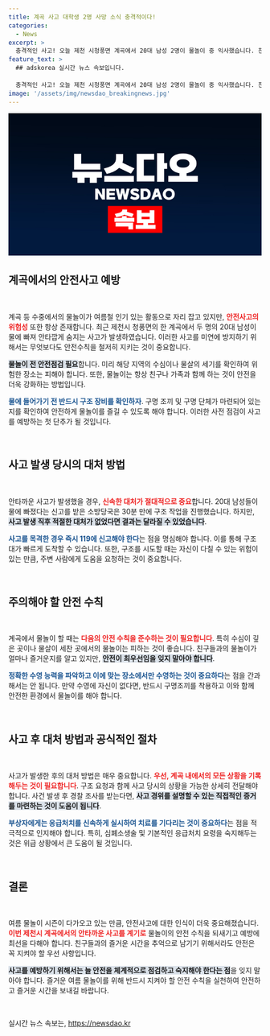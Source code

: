```yaml
---
title: 계곡 사고 대학생 2명 사망 소식 충격적이다!
categories:
  - News
excerpt: >
  충격적인 사고! 오늘 제천 시청풍면 계곡에서 20대 남성 2명이 물놀이 중 익사했습니다. 친구의 신고로 출동한 소방당국이 구조했지만, 안타깝게도 이미 소생 불가능 상태였다고. 경찰, 자세한 경위 조사 착수!
feature_text: >
  ## adskorea 실시간 뉴스 속보입니다.

  충격적인 사고! 오늘 제천 시청풍면 계곡에서 20대 남성 2명이 물놀이 중 익사했습니다. 친구의 신고로 출동한 소방당국이 구조했지만, 안타깝게도 이미 소생 불가능 상태였다고. 경찰, 자세한 경위 조사 착수!
image: '/assets/img/newsdao_breakingnews.jpg'
---
```


<p><img src="/assets/img/newsdao_breakingnews.jpg" alt="adskorea 속보" /></p>

<h2 data-ke-size="size26">계곡에서의 안전사고 예방</h2>

<p data-ke-size="size16">&nbsp;</p>

<p>계곡 등 수중에서의 물놀이가 여름철 인기 있는 활동으로 자리 잡고 있지만, <b><span style="color: #ee2323;">안전사고의 위험성</span></b> 또한 항상 존재합니다. 최근 제천시 청풍면의 한 계곡에서 두 명의 20대 남성이 물에 빠져 안타깝게 숨지는 사고가 발생하였습니다. 이러한 사고를 미연에 방지하기 위해서는 무엇보다도 안전수칙을 철저히 지키는 것이 중요합니다. </p>

<p><b><span style="background-color: #21538527;">물놀이 전 안전점검 필요</span></b>합니다. 미리 해당 지역의 수심이나 물살의 세기를 확인하여 위험한 장소는 피해야 합니다. 또한, 물놀이는 항상 친구나 가족과 함께 하는 것이 안전을 더욱 강화하는 방법입니다. </p>

<p><b><span style="color: #1a5490;">물에 들어가기 전 반드시 구조 장비를 확인하자</span></b>. 구명 조끼 및 구명 단체가 마련되어 있는지를 확인하여 안전하게 물놀이를 즐길 수 있도록 해야 합니다. 이러한 사전 점검이 사고를 예방하는 첫 단추가 될 것입니다.</p>

<p data-ke-size="size16">&nbsp;</p>

<h2 data-ke-size="size26">사고 발생 당시의 대처 방법</h2>

<p data-ke-size="size16">&nbsp;</p>

<p>안타까운 사고가 발생했을 경우, <b><span style="color: #ee2323;">신속한 대처가 절대적으로 중요</span></b>합니다. 20대 남성들이 물에 빠졌다는 신고를 받은 소방당국은 30분 만에 구조 작업을 진행했습니다. 하지만, <b><span style="background-color: #21538527;">사고 발생 직후 적절한 대처가 없었다면 결과는 달라질 수 있었습니다</span></b>. </p>

<p><b><span style="color: #1a5490;">사고를 목격한 경우 즉시 119에 신고해야 한다</span></b>는 점을 명심해야 합니다. 이를 통해 구조대가 빠르게 도착할 수 있습니다. 또한, 구조를 시도할 때는 자신이 다칠 수 있는 위험이 있는 만큼, 주변 사람에게 도움을 요청하는 것이 중요합니다.</p>

<p data-ke-size="size16">&nbsp;</p>

<h2 data-ke-size="size26">주의해야 할 안전 수칙</h2>

<p data-ke-size="size16">&nbsp;</p>

<p>계곡에서 물놀이 할 때는 <b><span style="color: #ee2323;">다음의 안전 수칙을 준수하는 것이 필요합니다</span></b>. 특히 수심이 깊은 곳이나 물살이 세찬 곳에서의 물놀이는 피하는 것이 좋습니다. 친구들과의 물놀이가 얼마나 즐거운지를 알고 있지만, <b><span style="background-color: #21538527;">안전이 최우선임을 잊지 말아야 합니다</span></b>.</p>

<p><b><span style="color: #1a5490;">정확한 수영 능력을 파악하고 이에 맞는 장소에서만 수영하는 것이 중요하다</span></b>는 점을 간과해서는 안 됩니다. 만약 수영에 자신이 없다면, 반드시 구명조끼를 착용하고 이와 함께 안전한 환경에서 물놀이를 해야 합니다.</p>

<p data-ke-size="size16">&nbsp;</p>

<h2 data-ke-size="size26">사고 후 대처 방법과 공식적인 절차</h2>

<p data-ke-size="size16">&nbsp;</p>

<p>사고가 발생한 후의 대처 방법은 매우 중요합니다. <b><span style="color: #ee2323;">우선, 계곡 내에서의 모든 상황을 기록해두는 것이 필요합니다</span></b>. 구조 요청과 함께 사고 당시의 상황을 가능한 상세히 전달해야 합니다. 사건 발생 후 경찰 조사를 받는다면, <b><span style="background-color: #21538527;">사고 경위를 설명할 수 있는 직접적인 증거를 마련하는 것이 도움이 됩니다</span></b>.</p>

<p><b><span style="color: #1a5490;">부상자에게는 응급처치를 신속하게 실시하여 치료를 기다리는 것이 중요하다</span></b>는 점을 적극적으로 인지해야 합니다. 특히, 심폐소생술 및 기본적인 응급처치 요령을 숙지해두는 것은 위급 상황에서 큰 도움이 될 것입니다.</p>

<p data-ke-size="size16">&nbsp;</p>

<h2 data-ke-size="size26">결론</h2>

<p data-ke-size="size16">&nbsp;</p>

<p>여름 물놀이 시즌이 다가오고 있는 만큼, 안전사고에 대한 인식이 더욱 중요해졌습니다. <b><span style="color: #ee2323;">이번 제천시 계곡에서의 안타까운 사고를 계기로</span></b> 물놀이의 안전 수칙을 되새기고 예방에 최선을 다해야 합니다. 친구들과의 즐거운 시간을 추억으로 남기기 위해서라도 안전은 꼭 지켜야 할 우선 사항입니다.</p>

<p><b><span style="background-color: #21538527;">사고를 예방하기 위해서는 늘 안전을 체계적으로 점검하고 숙지해야 한다는 점</span></b>을 잊지 말아야 합니다. 즐거운 여름 물놀이를 위해 반드시 지켜야 할 안전 수칙을 실천하여 안전하고 즐거운 시간을 보내길 바랍니다. </p>

<p data-ke-size="size16">&nbsp;</p>
실시간 뉴스 속보는, <a href="https://newsdao.kr" rel="dofollow">https://newsdao.kr</a>


